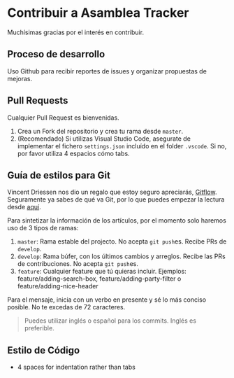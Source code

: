 # Contribuir a Asamblea Tracker

Muchísimas gracias por el interés en contribuir.

## Proceso de desarrollo

Uso Github para recibir reportes de issues y organizar propuestas de mejoras.

## Pull Requests

Cualquier Pull Request es bienvenidas.

1. Crea un Fork del repositorio y crea tu rama desde `master`.
2. (Recomendado) Si utilizas Visual Studio Code, asegurate de implementar el fichero `settings.json` incluído en el folder `.vscode`. Si no, por favor utiliza 4 espacios cómo tabs.

## Guía de estilos para Git

Vincent Driessen nos dio un regalo que estoy seguro apreciarás, [Gitflow](https://nvie.com/posts/a-successful-git-branching-model/). Seguramente ya sabes de qué va Git, por lo que puedes empezar la lectura desde [aquí](https://nvie.com/posts/a-successful-git-branching-model/#the-main-branches).

Para sintetizar la información de los artículos, por el momento solo haremos uso de 3 tipos de ramas:

1. `master`: Rama estable del projecto. No acepta `git push`es. Recibe PRs de `develop`.
2. `develop`: Rama búfer, con los últimos cambios y arreglos. Recibe las PRs de contribuciones. No acepta `git push`es.
3. `feature`: Cualquier feature que tú quieras incluir. Ejemplos: feature/adding-search-box, feature/adding-party-filter o feature/adding-nice-header

Para el mensaje, inicia con un verbo en presente y sé lo más conciso posible. No te excedas de 72 caracteres.

> Puedes utilizar inglés o español para los commits. Inglés es preferible.

## Estilo de Código

-   4 spaces for indentation rather than tabs
